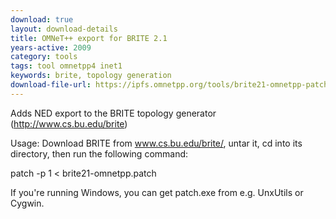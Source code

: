 ```yaml
---
download: true
layout: download-details
title: OMNeT++ export for BRITE 2.1
years-active: 2009
category: tools
tags: tool omnetpp4 inet1
keywords: brite, topology generation
download-file-url: https://ipfs.omnetpp.org/tools/brite21-omnetpp-patch.tgz
---
```


Adds NED export to the BRITE topology generator (http://www.cs.bu.edu/brite)

Usage: Download BRITE from www.cs.bu.edu/brite/, untar it, cd into its directory, then run the following command:

  patch -p 1 < brite21-omnetpp.patch

If you're running Windows, you can get patch.exe from e.g. UnxUtils or Cygwin.
